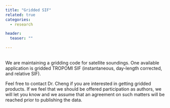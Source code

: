 ```yaml
---
title: "Gridded SIF"
related: true
categories:
  - research

header:
  teaser: ""

---
```

<br/>
We are maintaining a gridding code for satellite soundings. One available application is gridded TROPOMI SIF (instantaneous, day-length corrected, and relative SIF). 

Feel free to contact Dr. Cheng if you are interested in getting gridded products. If we feel that we should be offered participation as authors, we will let you know and we assume that an agreement on such matters will be reached prior to publishing the data.
